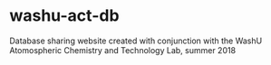 # washu-act-db
Database sharing website created with conjunction with the WashU Atomospheric Chemistry and Technology Lab, summer 2018
